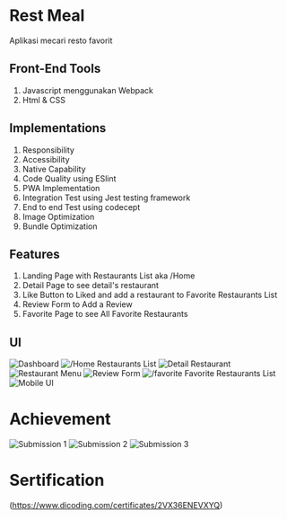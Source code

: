 # Rest Meal
Aplikasi mecari resto favorit
## Front-End Tools
1. Javascript menggunakan Webpack
2. Html & CSS
## Implementations
1. Responsibility
2. Accessibility
3. Native Capability
4. Code Quality using ESlint
5. PWA Implementation
6. Integration Test using Jest testing framework
7. End to end Test using codecept
8. Image Optimization
9. Bundle Optimization
## Features
1. Landing Page with Restaurants List aka /Home
2. Detail Page to see detail's restaurant
3. Like Button to Liked and add a restaurant to Favorite Restaurants List
4. Review Form to Add a Review
5. Favorite Page to see All Favorite Restaurants
## UI
![Dashboard](src/public/images/app/Capture1.PNG)
![/Home Restaurants List](src/public/images/app/Capture2.PNG)
![Detail Restaurant](src/public/images/app/Capture4.PNG)
![Restaurant Menu](src/public/images/app/Capture5.PNG)
![Review Form](src/public/images/app/Capture6.PNG)
![/favorite Favorite Restaurants List](src/public/images/app/Capture7.PNG)
![Mobile UI](src/public/images/app/Capture8.PNG)
# Achievement
![Submission 1](src/public/images/app/Capture9.PNG)
![Submission 2](src/public/images/app/Capture10.PNG)
![Submission 3](src/public/images/app/Capture11.PNG)
# Sertification
(https://www.dicoding.com/certificates/2VX36ENEVXYQ)

